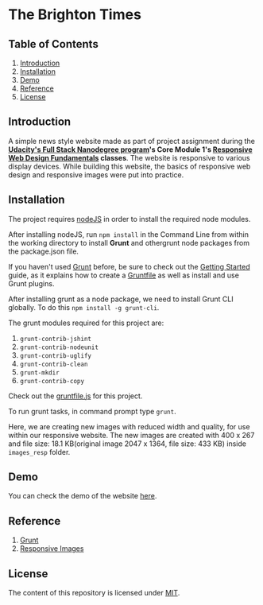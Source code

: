# The Brighton Times 

## Table of Contents
1. [Introduction](#introduction)
2. [Installation](#installation)
3. [Demo](#Demo)
5. [Reference](#reference)
6. [License](#license)

## Introduction
A simple news style website made as part of project assignment during the **[Udacity's Full Stack Nanodegree program](https://in.udacity.com/course/full-stack-web-developer-nanodegree--nd004/)'s Core Module 1's [Responsive Web Design Fundamentals](https://www.udacity.com/course/responsive-web-design-fundamentals--ud893) classes**.
The website is responsive to various display devices.
While building this website, the basics of responsive web design and responsive images were put into practice.

## Installation

The project requires [nodeJS](https://nodejs.org/en/download/) in order to install the required node modules.

After installing nodeJS, run `npm install` in the Command Line from within the working directory to install **Grunt** and othergrunt node packages from the package.json file.

If you haven't used [Grunt](https://gruntjs.com/) before, be sure to check out the [Getting Started](https://gruntjs.com/getting-started) guide, as it explains how to create a [Gruntfile](https://gruntjs.com/sample-gruntfile) as well as install and use Grunt plugins.

After installing grunt as a node package, we need to install Grunt CLI globally. To do this
`npm install -g grunt-cli`.

The grunt modules required for this project are:
1. `grunt-contrib-jshint`
2. `grunt-contrib-nodeunit`
3. `grunt-contrib-uglify`
4.  `grunt-contrib-clean`
5.  `grunt-mkdir`
6.  `grunt-contrib-copy`

Check out the [gruntfile.js](https://github.com/MANOJPATRA1991/the_brighton_times/blob/master/Gruntfile.js) for this project.

To run grunt tasks, in command prompt type `grunt`.

Here, we are creating new images with reduced width and quality, for use within our responsive website. The new images are created with 400 x 267 and file size: 18.1 KB(original image 2047 x 1364, file size: 433 KB) inside `images_resp` folder.

## Demo

You can check the demo of the website [here](https://youtu.be/v7mIOb7yetE).

## Reference
1. [Grunt](https://gruntjs.com/)
2. [Responsive Images](https://classroom.udacity.com/courses/ud882-nd)

## License
The content of this repository is licensed under [MIT](https://choosealicense.com/licenses/mit/).
